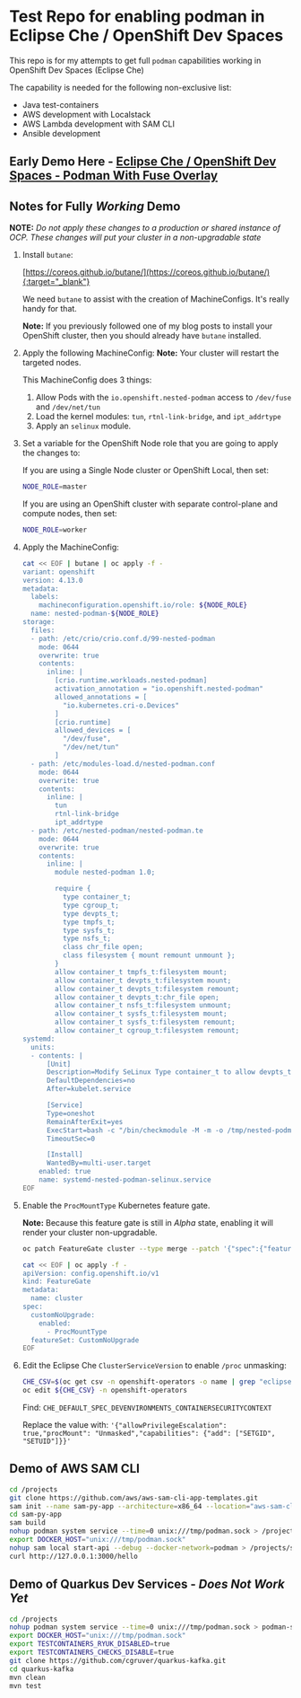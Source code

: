 # Test Repo for enabling podman in Eclipse Che / OpenShift Dev Spaces

This repo is for my attempts to get full `podman` capabilities working in OpenShift Dev Spaces (Eclipse Che)

The capability is needed for the following non-exclusive list:

* Java test-containers
* AWS development with Localstack
* AWS Lambda development with SAM CLI
* Ansible development

## Early Demo Here - [Eclipse Che / OpenShift Dev Spaces - Podman With Fuse Overlay](https://upstreamwithoutapaddle.com/blog%20post/2023/08/10/Podman-In-Dev-Spaces-With-Fuse-Overlay.html)

## Notes for Fully *Working* Demo

__NOTE:__ *Do not apply these changes to a production or shared instance of OCP.  These changes will put your cluster in a non-upgradable state*

1. Install `butane`:

   [https://coreos.github.io/butane/](https://coreos.github.io/butane/){:target="_blank"}

   We need `butane` to assist with the creation of MachineConfigs.  It's really handy for that.

   __Note:__ If you previously followed one of my blog posts to install your OpenShift cluster, then you should already have `butane` installed.

1. Apply the following MachineConfig: __Note:__ Your cluster will restart the targeted nodes.

   This MachineConfig does 3 things:

   1. Allow Pods with the `io.openshift.nested-podman` access to `/dev/fuse` and `/dev/net/tun`
   1. Load the kernel modules: `tun`, `rtnl-link-bridge`, and `ipt_addrtype`
   1. Apply an `selinux` module.

1. Set a variable for the OpenShift Node role that you are going to apply the changes to:

   If you are using a Single Node cluster or OpenShift Local, then set:

   ```bash
   NODE_ROLE=master
   ```

   If you are using an OpenShift cluster with separate control-plane and compute nodes, then set:

   ```bash
   NODE_ROLE=worker
   ```

1. Apply the MachineConfig:

   ```bash
   cat << EOF | butane | oc apply -f -
   variant: openshift
   version: 4.13.0
   metadata:
     labels:
       machineconfiguration.openshift.io/role: ${NODE_ROLE}
     name: nested-podman-${NODE_ROLE}
   storage:
     files:
     - path: /etc/crio/crio.conf.d/99-nested-podman
       mode: 0644
       overwrite: true
       contents:
         inline: |
           [crio.runtime.workloads.nested-podman]
           activation_annotation = "io.openshift.nested-podman"
           allowed_annotations = [
             "io.kubernetes.cri-o.Devices"
           ]
           [crio.runtime]
           allowed_devices = [
             "/dev/fuse",
             "/dev/net/tun"
           ]
     - path: /etc/modules-load.d/nested-podman.conf
       mode: 0644
       overwrite: true
       contents:
         inline: |
           tun
           rtnl-link-bridge
           ipt_addrtype
     - path: /etc/nested-podman/nested-podman.te
       mode: 0644
       overwrite: true
       contents:
         inline: |
           module nested-podman 1.0;

           require {
             type container_t;
             type cgroup_t;
             type devpts_t;
             type tmpfs_t;
             type sysfs_t;
             type nsfs_t;
             class chr_file open;
             class filesystem { mount remount unmount };
           }
           allow container_t tmpfs_t:filesystem mount;
           allow container_t devpts_t:filesystem mount;
           allow container_t devpts_t:filesystem remount;
           allow container_t devpts_t:chr_file open;
           allow container_t nsfs_t:filesystem unmount;
           allow container_t sysfs_t:filesystem mount;
           allow container_t sysfs_t:filesystem remount;
           allow container_t cgroup_t:filesystem remount;
   systemd:
     units:
     - contents: |
         [Unit]
         Description=Modify SeLinux Type container_t to allow devpts_t and tmpfs_t
         DefaultDependencies=no
         After=kubelet.service

         [Service]
         Type=oneshot
         RemainAfterExit=yes
         ExecStart=bash -c "/bin/checkmodule -M -m -o /tmp/nested-podman.mod /etc/nested-podman/nested-podman.te && /bin/semodule_package -o /tmp/nested-podman.pp -m /tmp/nested-podman.mod && /sbin/semodule -i /tmp/nested-podman.pp"
         TimeoutSec=0

         [Install]
         WantedBy=multi-user.target
       enabled: true
       name: systemd-nested-podman-selinux.service
   EOF
   ```

1. Enable the `ProcMountType` Kubernetes feature gate.

   __Note:__ Because this feature gate is still in *Alpha* state, enabling it will render your cluster non-upgradable.

   ```bash
   oc patch FeatureGate cluster --type merge --patch '{"spec":{"featureSet":"CustomNoUpgrade","customNoUpgrade":{"enabled":["ProcMountType"]}}}'

   cat << EOF | oc apply -f -
   apiVersion: config.openshift.io/v1
   kind: FeatureGate
   metadata:
     name: cluster 
   spec:
     customNoUpgrade:
       enabled:
         - ProcMountType
     featureSet: CustomNoUpgrade
   EOF
   ```

1. Edit the Eclipse Che `ClusterServiceVersion` to enable `/proc` unmasking:

   ```bash
   CHE_CSV=$(oc get csv -n openshift-operators -o name | grep "eclipse-che")
   oc edit ${CHE_CSV} -n openshift-operators
   ```

   Find: `CHE_DEFAULT_SPEC_DEVENVIRONMENTS_CONTAINERSECURITYCONTEXT`

   Replace the value with: `'{"allowPrivilegeEscalation": true,"procMount": "Unmasked","capabilities": {"add": ["SETGID", "SETUID"]}}'`

## Demo of AWS SAM CLI

```bash
cd /projects
git clone https://github.com/aws/aws-sam-cli-app-templates.git
sam init --name sam-py-app --architecture=x86_64 --location="aws-sam-cli-app-templates/python3.9/hello" --no-tracing --no-application-insights --no-input
cd sam-py-app
sam build
nohup podman system service --time=0 unix:///tmp/podman.sock > /projects/podman-sys.log &
export DOCKER_HOST="unix:///tmp/podman.sock"
nohup sam local start-api --debug --docker-network=podman > /projects/sam.out &
curl http://127.0.0.1:3000/hello
```

## Demo of Quarkus Dev Services - *Does Not Work Yet*

```bash
cd /projects
nohup podman system service --time=0 unix:///tmp/podman.sock > podman-sys.log &
export DOCKER_HOST="unix:///tmp/podman.sock"
export TESTCONTAINERS_RYUK_DISABLED=true 
export TESTCONTAINERS_CHECKS_DISABLE=true
git clone https://github.com/cgruver/quarkus-kafka.git
cd quarkus-kafka
mvn clean
mvn test
```
